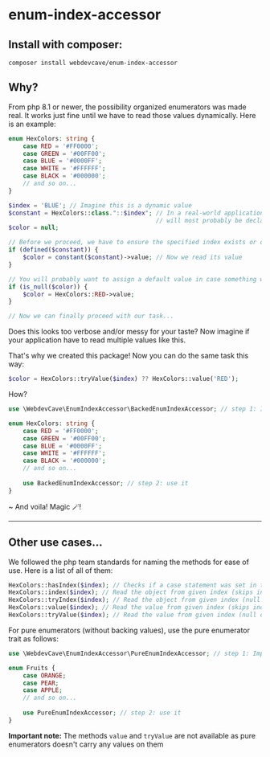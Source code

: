 # enum-index-accessor

## Install with composer:

```
composer install webdevcave/enum-index-accessor
```

## Why?

From php 8.1 or newer, the possibility organized enumerators was made real.
It works just fine until we have to read those values dynamically. Here is an example:

```php
enum HexColors: string {
    case RED = '#FF0000';
    case GREEN = '#00FF00';
    case BLUE = '#0000FF';
    case WHITE = '#FFFFFF';
    case BLACK = '#000000';
    // and so on...
}

$index = 'BLUE'; // Imagine this is a dynamic value
$constant = HexColors::class."::$index"; // In a real-world application HexColors
                                         // will most probably be declared under a namespace
$color = null;

// Before we proceed, we have to ensure the specified index exists or our code will break
if (defined($constant)) {
    $color = constant($constant)->value; // Now we read its value
}

// You will probably want to assign a default value in case something went wrong
if (is_null($color)) {
    $color = HexColors::RED->value;
}

// Now we can finally proceed with our task...
```

Does this looks too verbose and/or messy for your taste? Now imagine if your application have to read multiple values
like this.

That's why we created this package! Now you can do the same task this way:

```php
$color = HexColors::tryValue($index) ?? HexColors::value('RED');
```

How?

```php
use \WebdevCave\EnumIndexAccessor\BackedEnumIndexAccessor; // step 1: Import the trait

enum HexColors: string {
    case RED = '#FF0000';
    case GREEN = '#00FF00';
    case BLUE = '#0000FF';
    case WHITE = '#FFFFFF';
    case BLACK = '#000000';
    // and so on...
    
    use BackedEnumIndexAccessor; // step 2: use it
}
```

~ And voila! Magic 🪄! 

---

## Other use cases...

We followed the php team standards for naming the methods for ease of use. Here is a list of all of them:

```php
HexColors::hasIndex($index); // Checks if a case statement was set in the enumerator (boolean)
HexColors::index($index); // Read the object from given index (skips index check)
HexColors::tryIndex($index); // Read the object from given index (null on non-existent)
HexColors::value($index); // Read the value from given index (skips index check)
HexColors::tryValue($index); // Read the value from given index (null on non-existent)
```

For pure enumerators (without backing values), use the pure enumerator trait as follows:

```php
use \WebdevCave\EnumIndexAccessor\PureEnumIndexAccessor; // step 1: Import the trait

enum Fruits {
    case ORANGE;
    case PEAR;
    case APPLE;
    // and so on...
    
    use PureEnumIndexAccessor; // step 2: use it
}
```

**Important note:** The methods `value` and `tryValue` are not available as pure enumerators doesn't carry any values on them
